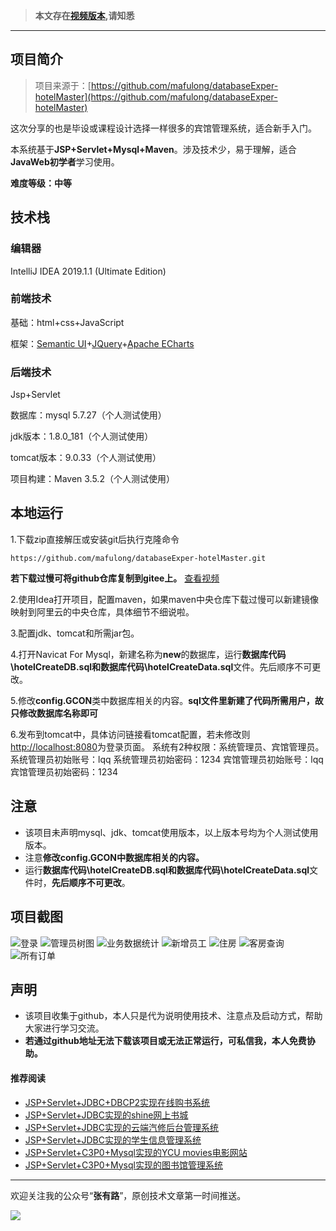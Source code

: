 >  **本文存在[视频版本](https://zhuanlan.zhihu.com/p/115893887),请知悉**

----------

## 项目简介

>项目来源于：[https://github.com/mafulong/databaseExper-hotelMaster](https://github.com/mafulong/databaseExper-hotelMaster)

这次分享的也是毕设或课程设计选择一样很多的宾馆管理系统，适合新手入门。

本系统基于**JSP+Servlet+Mysql+Maven**。涉及技术少，易于理解，适合**JavaWeb初学者**学习使用。

**难度等级：中等**

## 技术栈

### 编辑器

IntelliJ IDEA 2019.1.1 (Ultimate Edition)

### 前端技术
基础：html+css+JavaScript

框架：[Semantic UI](https://1.semantic-ui.com/)+[JQuery](https://jquery.com/)+[Apache ECharts](https://www.echartsjs.com/zh/index.html)

### 后端技术
Jsp+Servlet

数据库：mysql 5.7.27（个人测试使用）

jdk版本：1.8.0_181（个人测试使用）

tomcat版本：9.0.33（个人测试使用）

项目构建：Maven 3.5.2（个人测试使用）

## 本地运行
1.下载zip直接解压或安装git后执行克隆命令 
```
https://github.com/mafulong/databaseExper-hotelMaster.git
```
**若下载过慢可将github仓库复制到gitee上。** [查看视频](http://coderzcr.gitee.io/sensor-java-picture/pictures/GitHub下载慢怎么办？.mp4)

2.使用Idea打开项目，配置maven，如果maven中央仓库下载过慢可以新建镜像映射到阿里云的中央仓库，具体细节不细说啦。

3.配置jdk、tomcat和所需jar包。

4.打开Navicat For Mysql，新建名称为**new**的数据库，运行**数据库代码\hotelCreateDB.sql和数据库代码\hotelCreateData.sql**文件。先后顺序不可更改。

5.修改**config.GCON**类中数据库相关的内容。**sql文件里新建了代码所需用户，故只修改数据库名称即可**

6.发布到tomcat中，具体访问链接看tomcat配置，若未修改则[http://localhost:8080](http://localhost:8080)为登录页面。
系统有2种权限：系统管理员、宾馆管理员。
系统管理员初始账号：lqq 系统管理员初始密码：1234
宾馆管理员初始账号：lqq   宾馆管理员初始密码：1234


## 注意
- 该项目未声明mysql、jdk、tomcat使用版本，以上版本号均为个人测试使用版本。
- 注意**修改config.GCON中数据库相关的内容。**
- 运行**数据库代码\hotelCreateDB.sql和数据库代码\hotelCreateData.sql**文件时，**先后顺序不可更改**。


## 项目截图
![登录](http://coderzcr.gitee.io/sensor-java-picture/pictures/blog20200324112301.png)
![管理员树图](http://coderzcr.gitee.io/sensor-java-picture/pictures/blog20200324112302.png)
![业务数据统计](http://coderzcr.gitee.io/sensor-java-picture/pictures/blog20200324112303.png)
![新增员工](http://coderzcr.gitee.io/sensor-java-picture/pictures/blog20200324112304.png)
![住房](http://coderzcr.gitee.io/sensor-java-picture/pictures/blog20200324112305.png)
![客房查询](http://coderzcr.gitee.io/sensor-java-picture/pictures/blog20200324112306.png)
![所有订单](http://coderzcr.gitee.io/sensor-java-picture/pictures/blog20200324112307.png)
## 声明
- 该项目收集于github，本人只是代为说明使用技术、注意点及启动方式，帮助大家进行学习交流。
- **若通过github地址无法下载该项目或无法正常运行，可私信我，本人免费协助。**


#### 推荐阅读
- [JSP+Servlet+JDBC+DBCP2实现在线购书系统](https://mp.weixin.qq.com/s/kFHzkRtL6FNN9koaWAjDkg)
- [JSP+Servlet+JDBC实现的shine网上书城](https://mp.weixin.qq.com/s/GvfywZwg28IMYk5Q2ZWcOw)
- [JSP+Servlet+JDBC实现的云端汽修后台管理系统](https://mp.weixin.qq.com/s/kalGv5T8AZGxTnLHr2wDsA)
- [JSP+Servlet+JDBC实现的学生信息管理系统](https://mp.weixin.qq.com/s/K-H50joCXeE0cnwmtoqhJw)
- [JSP+Servlet+C3P0+Mysql实现的YCU movies电影网站](https://mp.weixin.qq.com/s/bJ1lGNDrVwzXx5z9dDaV-w)
- [JSP+Servlet+C3P0+Mysql实现的图书馆管理系统](https://mp.weixin.qq.com/s/MdGVYX_8t-CiOasghGPrRw)

---

欢迎关注我的公众号“**张有路**”，原创技术文章第一时间推送。

![](http://coderzcr.gitee.io/sensor-java-picture/pictures/qrcode.gif)
